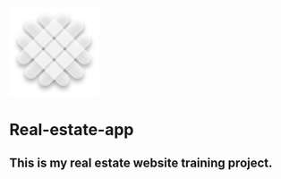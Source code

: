 ![Header](static/assets/brand/logo.png)

# Real-estate-app

## This is my real estate website training project.
